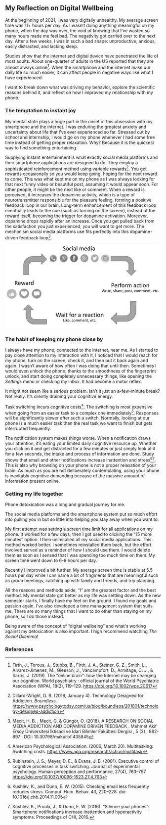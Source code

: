 ## My Reflection on Digital Wellbeing

At the beginning of 2021, I was very digitally unhealthy. My average screen time was 11+ hours per day. As I wasn’t doing anything meaningful on my phone, when the day was over, the void of knowing that I’ve wasted so many hours made me feel bad. The negativity got carried over to the next day. After a few weeks, I was in such a bad shape: unproductive, anxious, easily distracted, and lacking sleep. 

Studies show that the internet and digital device have penetrated the life of most adults. About one-quarter of adults in the US reported that they are almost always online[^1]. When the smartphone and the internet make our daily life so much easier, it can affect people in negative ways like what I have experienced. 

I want to break down what was driving my behavior, explore the scientific reasons behind it, and reflect on how I improved my relationship with my phone.

### The temptation to instant joy

My mental state plays a huge part in the onset of this obsession with my smartphone and the internet. I was enduring the greatest anxiety and uncertainty about life that I’ve ever experienced so far. Stressed out by school and internship, I would go on my phone whenever I had some free time instead of getting proper relaxation. Why? Because it is the quickest way to find something entertaining. 

Supplying instant entertainment is what exactly social media platforms and their smartphone applications are designed to do. They employ a sophisticated reinforcement method using variable rewards[^2]. You get rewards occasionally so you would keep going, hoping for the next reward to come. This was what kept me on my phone as I was always looking for that next funny video or beautiful post, assuming it would appear soon. For other people, it might be the next like or comment. When a reward is perceived, it increases the dopamine activity, which is a type of neurotransmitter responsible for the pleasure feeling, forming a positive feedback loop in our brain. Long-term enhancement of this feedback loop eventually leads to the cue (such as turning on the screen), instead of the reward itself, becoming the trigger for dopamine activation. Moreover, dopamine drops rapidly after an increase. Once you get pulled back from the satisfaction you just experienced, you will want to get more. The mechanism social media platforms use fits perfectly into this dopamine-driven feedback loop[^3].

![Dopamine feedback loop](/resources/Social-media-dopamin-loop.jpg)

### The habit of keeping my phone close by

I always have my phone, connected to the internet, near me. As I started to pay close attention to my interaction with it, I noticed that I would reach for my phone, turn on the screen, check it, and then put it back again and again. I wasn’t aware of how often I was doing that until then. Sometimes I would even unlock the phone, thanks to the smoothness of the fingerprint unlock, and start doing completely unnecessary things, like opening the *Settings* menu or checking my inbox. It had become a motor reflex.

It might not seem like a serious problem. Isn’t it just an a-few-minute break? Not really. It’s silently draining your cognitive energy.

Task switching incurs cognitive costs[^4]. The switching is most expensive when going from an easier task to a complex one immediately[^5]. Responses will be significantly slower after such a switch. Normally, looking at our phone is a much easier task than the real task we want to finish but gets interrupted frequently.

The notification system makes things worse. When a notification draws your attention, it’s eating your limited daily cognitive resource up. Whether you click on it and get distracted for a few minutes or just simply look at it for a few seconds, the intake and process of information are done. Study shows that email and other notifications increase inattention and stress[^6][^7]. This is also why browsing on your phone is not a proper relaxation of your brain. As much as you are not deliberately contemplating, using your phone is inevitably cognitive demanding because of the massive amount of information present online.

### Getting my life together

Phone detoxication was a long and gradual journey for me. 

The social media platforms and the smartphone system put so much effort into pulling you in but so little into helping you stay away when you want to. 

My first attempt was setting a screen time limit for all applications on my phone. It worked for a few days, then I got used to clicking the “15 more minutes” option. I then uninstalled all my social media applications. This method worked better. I sometimes reinstalled them back, but the effort involved served as a reminder of how I should use them. I would delete them as soon as I sensed that I was spending too much time on them. My screen time went down to 6-8 hours per day.

Recently I improved a bit further. My average screen time is stable at 5.5 hours per day while I can name a lot of fragments that are meaningful such as group meetings, catching up with family and friends, and trip planning.

All the reasons and methods aside, “I” am the greatest factor and the best method. My mental state got better as my life was settling down. As the new semester starts, I finally have my feet on the ground. I found my goals and passion again. I've also developed a time management system that suits me. There are so many things that I want to do other than staying on my phone, so I do those instead.

Being aware of the concept of “digital wellbeing” and what's working against my detoxication is also important. I high recommend watching *The Social Dilemma*! 

### References

[^1]: Firth, J., Torous, J., Stubbs, B., Firth, J. A., Steiner, G. Z., Smith, L., Alvarez-Jimenez, M., Gleeson, J., Vancampfort, D., Armitage, C. J., & Sarris, J. (2019). The "online brain": how the Internet may be changing our cognition. World psychiatry : official journal of the World Psychiatric Association (WPA), 18(2), 119–129. https://doi.org/10.1002/wps.20617
[^2]: Dillard-Wright, D. B. (2018, January 4). Technology Designed for Addiction. *Boundless*. https://www.psychologytoday.com/us/blog/boundless/201801/technology-designed-addiction
[^3]: Macit, H. B. , Macit, G. & Güngör, O. (2018). A RESEARCH ON SOCIAL MEDIA ADDICTION AND DOPAMINE DRIVEN FEEDBACK . Mehmet Akif Ersoy Üniversitesi İktisadi ve İdari Bilimler Fakültesi Dergisi , 5 (3) , 882-897 . DOI: 10.30798/makuiibf.435845
[^4]: American Psychological Association. (2006, March 20). Multitasking: Switching costs. https://www.apa.org/research/action/multitask
[^5]: Rubinstein, J. S., Meyer, D. E., & Evans, J. E. (2001). Executive control of cognitive processes in task switching. Journal of experimental psychology. Human perception and performance, 27(4), 763–797. https://doi.org/10.1037//0096-1523.27.4.763
[^6]: Kushlev, K., and Dunn, E. W. (2015). Checking email less frequently reduces stress. Comput. Hum. Behav. 43, 220–228. doi: 10.1016/j.chb.2014.11.005
[^7]: Kushlev, K., Proulx, J., & Dunn, E. W. (2016). “Silence your phones”: Smartphone notifications increase inattention and hyperactivity symptoms. Proceedings of CHI, 2016.
